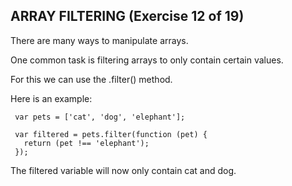 ## ARRAY FILTERING (Exercise 12 of 19)

  There are many ways to manipulate arrays.

  One common task is filtering arrays to only contain certain values.

  For this we can use the .filter() method.

  Here is an example:

     var pets = ['cat', 'dog', 'elephant'];

     var filtered = pets.filter(function (pet) {
       return (pet !== 'elephant');
     });

  The filtered variable will now only contain cat and dog.
